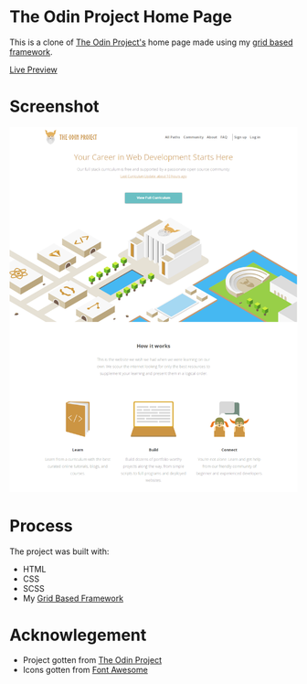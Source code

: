 # The Odin Project Home Page
This is a clone of [The Odin Project's](https://theodinproject.com/home) home page made using my  [grid based framework](https://github.com/peter-abah/grid-framework.git).

[Live Preview](https://peter-abah.github.io/odin-home-page)

# Screenshot
![Desktop screenshot](images/screenshot-desktop.png "Optional title")

# Process
The project was built with:
- HTML
- CSS
- SCSS
- My [Grid Based Framework](https://github.com/peter-abah/grid-framework.git)

# Acknowlegement
- Project gotten from [The Odin Project](https://www.theodinproject.com/paths/full-stack-ruby-on-rails/courses/html-and-css/lessons/design-your-own-grid-based-framework)
- Icons gotten from [Font Awesome](https://fontawesome.com)

